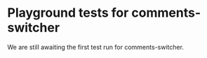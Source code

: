 # Playground tests for comments-switcher
We are still awaiting the first test run for comments-switcher.
